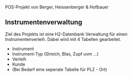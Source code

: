 POS-Projekt von Berger, Heissenberger & Hofbauer

## Instrumentenverwaltung

Ziel des Projekts ist eine H2-Datenbank Verwaltung für einen Instrumentenverleih. 
Dabei wird mit 4 Tabellen gearbeitet.

- Instrument
- Instrument-Typ (Streich, Blas, Zupf uvm ...)
- Verleih
- Kunde
- (Bei Bedarf eine seperate Tabelle für PLZ - Ort)
